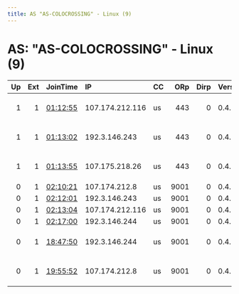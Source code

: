 ```yaml
---
title: AS "AS-COLOCROSSING" - Linux (9)
---
```


# AS: "AS-COLOCROSSING" - Linux (9)

|   Up |   Ext | JoinTime                                                                                              | IP              | CC   |   ORp |   Dirp | Version   | Contact                  | Nickname   |   eFamMembers |
|-----:|------:|:------------------------------------------------------------------------------------------------------|:----------------|:-----|------:|-------:|:----------|:-------------------------|:-----------|--------------:|
|    1 |     1 | [01:12:55](https://nusenu.github.io/OrNetStats/w/relay/D8E3BD0608AF14F34E5481BFEF5A3359FD533D44.html) | 107.174.212.116 | us   |   443 |      0 | 0.4.7.13  | help AT swampweb DOT org | swampweb1  |            10 |
|    1 |     1 | [01:13:02](https://nusenu.github.io/OrNetStats/w/relay/F8D0F8B5EC11489F05C86FBE77852795167B331F.html) | 192.3.146.243   | us   |   443 |      0 | 0.4.7.13  | help AT swampweb DOT org | swampweb2  |            10 |
|    1 |     1 | [01:13:55](https://nusenu.github.io/OrNetStats/w/relay/78CBC7E9EDEB63A4D1104C9D2452F69079FC74F6.html) | 107.175.218.26  | us   |   443 |      0 | 0.4.7.13  | help AT swampweb DOT org | swampweb4  |            10 |
|    0 |     1 | [02:10:21](https://nusenu.github.io/OrNetStats/w/relay/D1975BBCB6722299E311E6BD86D8B2E402E09724.html) | 107.174.212.8   | us   |  9001 |      0 | 0.4.7.13  | None                     | swampnet5  |             1 |
|    0 |     1 | [02:12:01](https://nusenu.github.io/OrNetStats/w/relay/6C9A7BE693ABB395CA33374F5F584114B6FAB3B0.html) | 192.3.146.243   | us   |  9001 |      0 | 0.4.7.13  | None                     | swampnet2  |             1 |
|    0 |     1 | [02:13:04](https://nusenu.github.io/OrNetStats/w/relay/67AC4277DF89FDEBA7473FBBDC7F012C8F367E2F.html) | 107.174.212.116 | us   |  9001 |      0 | 0.4.7.13  | None                     | swampnet1  |             1 |
|    0 |     1 | [02:17:00](https://nusenu.github.io/OrNetStats/w/relay/6E094347F83DEC1DC7B0D428070F5420A713B379.html) | 192.3.146.244   | us   |  9001 |      0 | 0.4.7.13  | None                     | swampnet3  |             1 |
|    0 |     1 | [18:47:50](https://nusenu.github.io/OrNetStats/w/relay/3EB993A147A3B3926696E2D825E46C89C5697E00.html) | 192.3.146.244   | us   |  9001 |      0 | 0.4.7.13  | help AT swampweb DOT org | swampweb3  |             2 |
|    0 |     1 | [19:55:52](https://nusenu.github.io/OrNetStats/w/relay/8678A61664D50FDA22E2ED55ABF99F7C509D8650.html) | 107.174.212.8   | us   |  9001 |      0 | 0.4.7.13  | help AT swampweb DOT org | swampweb5  |             2 |
